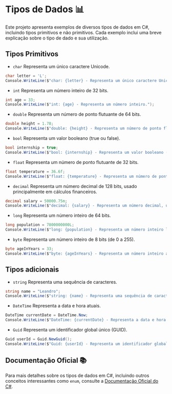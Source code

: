 # Tipos de Dados 📊

Este projeto apresenta exemplos de diversos tipos de dados em C#, incluindo tipos primitivos e não primitivos. Cada exemplo inclui uma breve explicação sobre o tipo de dado e sua utilização.

## Tipos Primitivos 

- `char`  Representa um único caractere Unicode.
```csharp
char letter = 'L';                 
Console.WriteLine($"char: {letter} - Representa um único caractere Unicode.");
```

- `int` Representa um número inteiro de 32 bits.
```csharp
int age = 33;                      
Console.WriteLine($"int: {age} - Representa um número inteiro.");
```

- `double` Representa um número de ponto flutuante de 64 bits.
```csharp
double height = 1.78;              
Console.WriteLine($"double: {height} - Representa um número de ponto flutuante.");
```

- `bool` Representa um valor booleano (true ou false).
```csharp
bool internship = true;            
Console.WriteLine($"bool: {internship} - Representa um valor booleano (verdadeiro ou falso).");
```

- `float` Representa um número de ponto flutuante de 32 bits.
```csharp
float temperature = 36.6f;         
Console.WriteLine($"float: {temperature} - Representa um número de ponto flutuante menor.");
```

- `decimal` Representa um número decimal de 128 bits, usado principalmente em cálculos financeiros.
```csharp
decimal salary = 50000.75m;        
Console.WriteLine($"decimal: {salary} - Representa um número decimal, usado para cálculos financeiros.");
```

- `long` Representa um número inteiro de 64 bits.
```csharp
long population = 7800000000L;     
Console.WriteLine($"long: {population} - Representa um número inteiro longo.");
```

- `byte` Representa um número inteiro de 8 bits (de 0 a 255).
```csharp
byte ageInYears = 33;              
Console.WriteLine($"byte: {ageInYears} - Representa um número inteiro até 255.");
```

## Tipos adicionais

- `string` Representa uma sequência de caracteres.
```csharp
string name = "Leandro";           
Console.WriteLine($"string: {name} - Representa uma sequência de caracteres.");
```

- `DateTime` Representa a data e hora atuais.
```csharp
DateTime currentDate = DateTime.Now; 
Console.WriteLine($"DateTime: {currentDate} - Representa a data e hora atuais.");
```

- `Guid` Representa um identificador global único (GUID).
```csharp
Guid userId = Guid.NewGuid();      
Console.WriteLine($"Guid: {userId} - Representa um identificador global único.");
```

## Documentação Oficial 📚

Para mais detalhes sobre os tipos de dados em C#, incluindo outros conceitos interessantes como `enum`, consulte a [Documentação Oficial do C#](https://learn.microsoft.com/pt-br/dotnet/csharp/).


